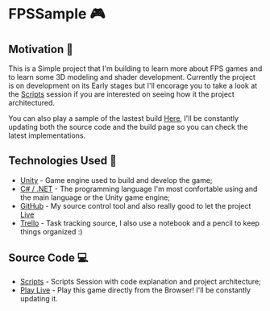 # FPSSample :video_game: 


## Motivation :space_invader: 
This is a Simple project that I'm building to learn more about FPS games and to learn some 3D modeling and shader development. Currently the project is on development on its Early stages but I'll encorage you to take a look at the [Scripts](./NotSoFarWest/Assets/Scripts) session if you are interested on seeing how it the project architectured.

You can also play a sample of the lastest build [Here](https://arthurobdfv.github.io/FPSSample), I'll be constantly updating both the source code and the build page so you can check the latest implementations.

## Technologies Used :rocket:
* [Unity](https://unity.com/) - Game engine used to build and develop the game;
* [C# / .NET](https://docs.microsoft.com/en-us/dotnet/csharp/) - The programming language I'm most confortable using and the main language or the Unity game engine;
* [GitHub](https://github.com) - My source control tool and also really good to let the project [Live](https://arthurobdfv.github.io/FPSSample)
* [Trello](https://trello.com) - Task tracking source, I also use a notebook and a pencil to keep things organized :)

## Source Code :computer:
* [Scripts](./NotSoFarWest/Assets/Scripts) - Scripts Session with code explanation and project architecture;
* [Play Live](https://arthurobdfv.github.io/FPSSample) - Play this game directly from the Browser! I'll be constantly updating it.
